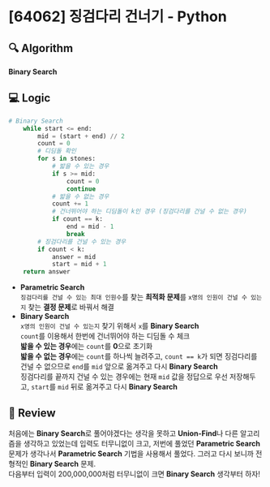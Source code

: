 # [64062] 징검다리 건너기 - Python

## 🔍 Algorithm
**Binary Search**

## 💻 Logic

```Python
# Binary Search
    while start <= end:
        mid = (start + end) // 2
        count = 0
        # 디딤돌 확인
        for s in stones:
            # 밟을 수 있는 경우
            if s >= mid:
                count = 0
                continue
            # 밟을 수 없는 경우
            count += 1
            # 건너뛰어야 하는 디딤돌이 k인 경우 (징검다리를 건널 수 없는 경우)
            if count == k:
                end = mid - 1
                break
        # 징검다리를 건널 수 있는 경우
        if count < k:
            answer = mid
            start = mid + 1
    return answer
```
- **Parametric Search**  
    `징검다리를 건널 수 있는 최대 인원수`를 찾는 **최적화 문제**를 `x명의 인원이 건널 수 있는지` 찾는 **결정 문제**로 바꿔서 해결  
- **Binary Search**  
    `x영의 인원이 건널 수 있는지` 찾기 위해서 `x`를 **Binary Search**  
    `count`를 이용해서 한번에 건너뛰어야 하는 디딤돌 수 체크  
    **밟을 수 있는 경우**에는 `count`를 **0**으로 초기화  
    **밟을 수 없는 경우**에는 `count`를 하나씩 늘려주고, `count == k`가 되면 징검다리를 건널 수 없으므로 `end`를 `mid` 앞으로 옮겨주고 다시 **Binary Search**  
    징검다리를 끝까지 건널 수 있는 경우에는 현재 `mid` 값을 정답으로 우선 저장해두고, `start`를 `mid` 뒤로 옮겨주고 다시 **Binary Search**  


## 📝 Review

처음에는 **Binary Search**로 풀어야겠다는 생각을 못하고 **Union-Find**나 다른 알고리즘을 생각하고 있었는데 입력도 터무니없이 크고, 저번에 풀었던 **Parametric Search** 문제가 생각나서 **Parametric Search** 기법을 사용해서 풀었다. 그러고 다시 보니까 전형적인 **Binary Search** 문제.  
다음부터 입력이 200,000,000처럼 터무니없이 크면 **Binary Search** 생각부터 하자!  

